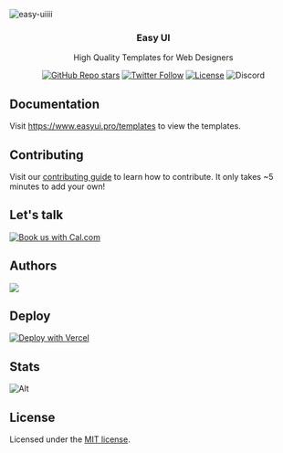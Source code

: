 ![easy-uiiii](https://github.com/DarkInventor/easy-ui/assets/67015517/d6865ba3-d092-4cfb-b859-7ce2a9be2570)

<h3 align="center">Easy UI</h3>
<p align="center">
    High Quality Templates for Web Designers
</p>
<div align="center">
  <a href="https://github.com/DarkInventor/easy-ui/stargazers"><img alt="GitHub Repo stars" src="https://img.shields.io/github/stars/DarkInventor/easy-ui"></a>
  <a href="https://twitter.com/kathanmehtaa"><img alt="Twitter Follow" src="https://img.shields.io/twitter/follow/kathanmehtaa"></a>
  <a href="https://github.com/DarkInventor/easy-ui/blob/main/LICENSE"><img alt="License" src="https://img.shields.io/badge/License-MIT-yellow.svg"></a>
  <img alt="Discord" src="https://img.shields.io/discord/1267194703439462502">
</div>


## Documentation

Visit https://www.easyui.pro/templates to view the templates.

## Contributing

Visit our [contributing guide](https://github.com/DarkInventor/easy-ui/blob/main/CONTRIBUTING.md) to learn how to contribute. It only takes ~5 minutes to add your own!

## Let's talk
<a href="https://cal.com/kathan/30min"><img alt="Book us with Cal.com" src="https://cal.com/book-with-cal-dark.svg" /></a>

## Authors

<a href="https://github.com/darkinventor/easy-ui/graphs/contributors">
  <img src="https://contrib.rocks/image?repo=darkinventor/easy-ui" />
</a>

## Deploy

[![Deploy with Vercel](https://vercel.com/button)](https://vercel.com/new/clone?repository-url=https%3A%2F%2Fgithub.com%2FDarkInventor%2Feasy-ui)

## Stats

![Alt](https://repobeats.axiom.co/api/embed/f674d549a6903e82858b214c93f9fb3f3168d442.svg "Repobeats analytics image")

## License

Licensed under the [MIT license](https://github.com/DarkInventor/easy-ui/blob/main/LICENSE.md).
